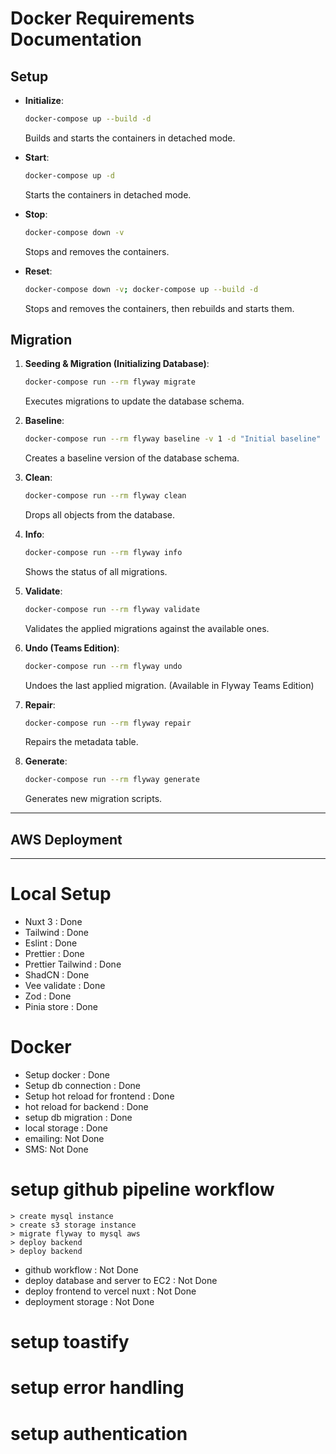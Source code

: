 

# Docker Requirements Documentation

## Setup

- **Initialize**: 
  ```sh
  docker-compose up --build -d 
  ```
  Builds and starts the containers in detached mode.

- **Start**: 
  ```sh
  docker-compose up -d
  ```
  Starts the containers in detached mode.

- **Stop**: 
  ```sh
  docker-compose down -v
  ```
  Stops and removes the containers.

- **Reset**: 
  ```sh
  docker-compose down -v; docker-compose up --build -d
  ```
  Stops and removes the containers, then rebuilds and starts them.

## Migration

1. **Seeding & Migration (Initializing Database)**: 
   ```sh
   docker-compose run --rm flyway migrate
   ```
   Executes migrations to update the database schema.

2. **Baseline**: 
   ```sh
   docker-compose run --rm flyway baseline -v 1 -d "Initial baseline"
   ```
   Creates a baseline version of the database schema.

3. **Clean**: 
   ```sh
   docker-compose run --rm flyway clean
   ```
   Drops all objects from the database.

4. **Info**: 
   ```sh
   docker-compose run --rm flyway info
   ```
   Shows the status of all migrations.

5. **Validate**: 
   ```sh
   docker-compose run --rm flyway validate
   ```
   Validates the applied migrations against the available ones.

6. **Undo (Teams Edition)**: 
   ```sh
   docker-compose run --rm flyway undo
   ```
   Undoes the last applied migration. (Available in Flyway Teams Edition)

7. **Repair**: 
   ```sh
   docker-compose run --rm flyway repair
   ```
   Repairs the metadata table.

8. **Generate**: 
   ```sh
   docker-compose run --rm flyway generate
   ```
   Generates new migration scripts.

---
## AWS Deployment
---

# Local Setup
  - Nuxt 3 : Done
  - Tailwind : Done
  - Eslint : Done
  - Prettier : Done
  - Prettier Tailwind : Done
  - ShadCN : Done
  - Vee validate : Done
  - Zod : Done
  - Pinia store : Done

# Docker 
  - Setup docker : Done
  - Setup db connection : Done
  - Setup hot reload for frontend : Done
  - hot reload for backend : Done
  - setup db migration : Done 
  - local storage : Done
  - emailing: Not Done
  - SMS: Not Done



# setup github pipeline workflow
    > create mysql instance 
    > create s3 storage instance
    > migrate flyway to mysql aws 
    > deploy backend
    > deploy backend
  - github workflow : Not Done
  - deploy database and server to EC2 : Not Done
  - deploy frontend to vercel nuxt : Not Done
  - deployment storage : Not Done

# setup toastify
# setup error handling
# setup authentication
